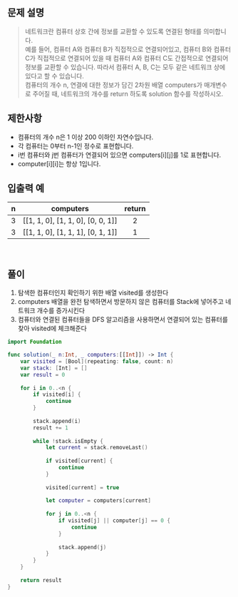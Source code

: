 ## 문제 설명

> 네트워크란 컴퓨터 상호 간에 정보를 교환할 수 있도록 연결된 형태를 의미합니다.  
> 예를 들어, 컴퓨터 A와 컴퓨터 B가 직접적으로 연결되어있고, 컴퓨터 B와 컴퓨터 C가 직접적으로 연결되어 있을 때 컴퓨터 A와 컴퓨터 C도 간접적으로 연결되어 정보를 교환할 수 있습니다. 따라서 컴퓨터 A, B, C는 모두 같은 네트워크 상에 있다고 할 수 있습니다.  
컴퓨터의 개수 n, 연결에 대한 정보가 담긴 2차원 배열 computers가 매개변수로 주어질 때, 네트워크의 개수를 return 하도록 solution 함수를 작성하시오.  

## 제한사항
- 컴퓨터의 개수 n은 1 이상 200 이하인 자연수입니다.  
- 각 컴퓨터는 0부터 n-1인 정수로 표현합니다.  
- i번 컴퓨터와 j번 컴퓨터가 연결되어 있으면 computers[i][j]를 1로 표현합니다.
- computer[i][i]는 항상 1입니다.

## 입출력 예
| n	| computers | return |
|:-:|:-:|:-:|
| 3	| [[1, 1, 0], [1, 1, 0], [0, 0, 1]] | 2 |
| 3	| [[1, 1, 0], [1, 1, 1], [0, 1, 1]] | 1 |

<br>

## 풀이

1. 탐색한 컴퓨터인지 확인하기 위한 배열 visited를 생성한다  
2. computers 배열을 완전 탐색하면서 방문하지 않은 컴퓨터를 Stack에 넣어주고 네트워크 개수를 증가시킨다  
3. 컴퓨터와 연결된 컴퓨터들을 DFS 알고리즘을 사용하면서 연결되어 있는 컴퓨터를 찾아 visited에 체크해준다


```swift
import Foundation

func solution(_ n:Int, _ computers:[[Int]]) -> Int {
    var visited = [Bool](repeating: false, count: n)
    var stack: [Int] = []
    var result = 0
    
    for i in 0..<n {
        if visited[i] {
            continue
        }
        
        stack.append(i)
        result += 1
        
        while !stack.isEmpty {
            let current = stack.removeLast()
            
            if visited[current] {
                continue
            }
            
            visited[current] = true
            
            let computer = computers[current]
            
            for j in 0..<n {
                if visited[j] || computer[j] == 0 {
                    continue
                }
                
                stack.append(j)
            }
        }
    }
    
    return result
}
```

<br>